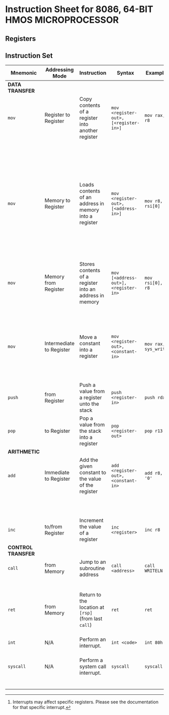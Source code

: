 # Instruction Sheet for 8086, 64-BIT HMOS MICROPROCESSOR

## Registers

## Instruction Set

| Mnemonic | Addressing Mode | Instruction | Syntax | Example | Operand   | Operand Description  | Side effect |
|----------|-------------|-----------------|--------|---------|-----------|----------------------|-------------|
| **DATA TRANSFER**
| `mov`    | Register to Register   | Copy contents of a register into another register  | `mov <register-out>, [<register-in>]` | `mov rax, r8` | `register-out` | the register to which to write | N/A
|          |                          |                              |                           |                      | `register-in`    | register containing the value to write into the other register |
| `mov`    | Memory to Register   | Loads contents of an address in memory into a register  | `mov <register-out>, [<address-in>]` | `mov r8, rsi[0]` | `register-out` | the register to which to write | N/A
|          |                          |                              |                           |                      | `address-in`    | address containing the value to write into the register |
| `mov`    | Memory from Register | Stores contents of a register into an address in memory | `mov [<address-out>], <register-in>` | `mov rsi[0], r8` | `address-out` | the address at which to write | N/A
|          |                          |                              |                           |                      | `register-in`    | register containing the value to write |
| `mov`    | Intermediate to Register | Move a constant into a register | `mov <register-out>, <constant-in>` | `mov rax, sys_write` | `register-out` | the register to which to write | N/A
|          |                          |                              |                           |                      | `constant-in`    | the constant to write
| `push` | from Register | Push a value from a register unto the stack | `push <register-in>` | `push rdx` | `register-in` | the register whose value to push onto the stack | `rsp -= ??` |
| `pop` | to Register | Pop a value from the stack into a register | `pop <register-out>` | `pop r13` | `register-out` | the register into which to pop the stack | `rsp += ??` |
| **ARITHMETIC**
| `add` | Immediate to Register | Add the given constant to the value of the register | `add <register-out>, <constant-in>` | `add r8, '0'` | `register-out` | the register to which to add | N/A
|       |                       |                                                  |                                  |               | `constant-in`     | the constant to add | N/A
| `inc` | to/from Register | Increment the value of a register | `inc <register>` | `inc r8` | `register` | the register whose value to increment | N/A |
| **CONTROL TRANSFER**
| `call` | from Memory | Jump to an subroutine address | `call <address>` | `call WRITELN` |`address`| the address to which to jump | `[rsp] <- rip` |
|        |             |                               |                  |                ||| ` rsp -= ??` |
| `ret`  | from Memory | Return to the location at `[rsp]` (from last `call`) | `ret` | `ret` | N/A | N/A | `rsp += ??`
| `int` | N/A | Perform an interrupt. | `int <code>` | `int 80h` | `code` | the code of the interrupt to perform | [^ int-side_effect] |
| `syscall` | N/A | Perform a system call interrupt. | `syscall` | `syscall` | N/A | N/A | `rcx <- rip` |
|           |  |                                  |           |           |  |  | `r11 <- rflags` |

[^int-side_effect]: Interrupts may affect specific registers.  Please see the documentation for that specific interrupt.
